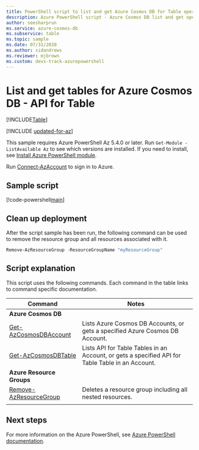 ```yaml
---
title: PowerShell script to list and get Azure Cosmos DB for Table operations
description: Azure PowerShell script - Azure Cosmos DB list and get operations for API for Table
author: seesharprun
ms.service: azure-cosmos-db
ms.subservice: table
ms.topic: sample
ms.date: 07/31/2020
ms.author: sidandrews
ms.reviewer: mjbrown
ms.custom: devx-track-azurepowershell
---
```


# List and get tables for Azure Cosmos DB - API for Table
[!INCLUDE[Table](../../../includes/appliesto-table.md)]

[!INCLUDE [updated-for-az](~/reusable-content/ce-skilling/azure/includes/updated-for-az.md)]

This sample requires Azure PowerShell Az 5.4.0 or later. Run `Get-Module -ListAvailable Az` to see which versions are installed.
If you need to install, see [Install Azure PowerShell module](/powershell/azure/install-azure-powershell).

Run [Connect-AzAccount](/powershell/module/az.accounts/connect-azaccount) to sign in to Azure.

## Sample script

[!code-powershell[main](../../../../../powershell_scripts/cosmosdb/table/ps-table-list-get.ps1 "List or get tables for API for Table")]

## Clean up deployment

After the script sample has been run, the following command can be used to remove the resource group and all resources associated with it.

```powershell
Remove-AzResourceGroup -ResourceGroupName "myResourceGroup"
```

## Script explanation

This script uses the following commands. Each command in the table links to command specific documentation.

| Command | Notes |
|---|---|
|**Azure Cosmos DB**| |
| [Get-AzCosmosDBAccount](/powershell/module/az.cosmosdb/get-azcosmosdbaccount) | Lists Azure Cosmos DB Accounts, or gets a specified Azure Cosmos DB Account. |
| [Get-AzCosmosDBTable](/powershell/module/az.cosmosdb/get-azcosmosdbtable) | Lists API for Table Tables in an Account, or gets a specified API for Table Table in an Account. |
|**Azure Resource Groups**| |
| [Remove-AzResourceGroup](/powershell/module/az.resources/remove-azresourcegroup) | Deletes a resource group including all nested resources. |
|||

## Next steps

For more information on the Azure PowerShell, see [Azure PowerShell documentation](/powershell/).
